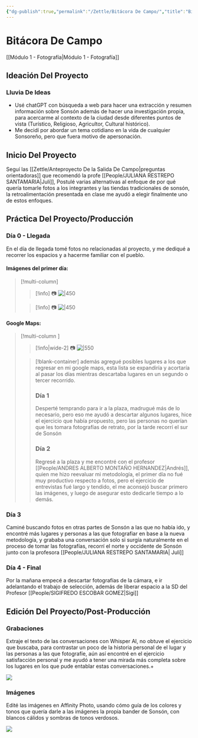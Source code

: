```yaml
---
{"dg-publish":true,"permalink":"/Zettle/Bitácora De Campo/","title":"Bitácora De Campo","tags":["ZeType/Ensayo"],"updated":"2023-12-30T18:06:33.520-05:00"}
---
```



# Bitácora De Campo
[[Módulo 1 - Fotografía\|Módulo 1 - Fotografía]]
## Ideación Del Proyecto

### Lluvia De Ideas
- Usé chatGPT con búsqueda a web para hacer una extracción y resumen información sobre Sonsón además de hacer una investigación propia, para acercarme al contexto de la ciudad desde diferentes puntos de vista (Turístico, Religioso, Agricultor, Cultural histórico).
- Me decidí por abordar un tema cotidiano en la vida de cualquier Sonsoreño, pero que fuera motivo de apersonación.

## Inicio Del Proyecto
Seguí las [[Zettle/Anteproyecto De la Salida De Campo\|preguntas orientadoras]] que recomendó la profe [[People/JULIANA RESTREPO SANTAMARIA\|Juli]], Postulé varias alternativas al enfoque de por qué quería tomarle fotos a los integrantes y las tiendas tradicionales de sonsón, la retroalimentación presentada en clase me ayudó a elegir finalmente uno de estos enfoques.

## Práctica Del Proyecto/Producción

### Día 0 - Llegada
En el día de llegada tomé fotos no relacionadas al proyecto, y me dediqué a recorrer los espacios y a hacerme familiar con el pueblo. 
#### Imágenes del primer día:
> [!multi-column]
> 
> > [!info] 📷
> > ![|450](https://i.imgur.com/aTOGWt2.png) 
> 
> > [!info] 📷
> > ![|450](https://i.imgur.com/bH8BNxh.png)
> 

#### Google Maps:
> [!multi-column ]
> > [!info|wide-2] 📷
> > ![|550](https://i.imgur.com/WlWyS92.png)
> 
> > [!blank-container] 
> > además agregué posibles lugares a los que regresar en mi google maps, esta lista se expandiría y acortaría al pasar los días mientras descartaba lugares en un segundo o tercer recorrido.
> > ### Día 1
> > Desperté temprando para ir a la plaza, madrugué más de lo necesario, pero eso me ayudó a descartar algunos lugares, hice el ejercicio que había propuesto, pero las personas no querían que les tomara fotografías de retrato, por la tarde recorrí el sur de Sonsón 
> > ### Día 2
> > Regresé a la plaza y me encontré con el profesor [[People/ANDRES ALBERTO MONTAÑO HERNANDEZ\|Andrés]], quien me hizo reevaluar mi metodología, el primer día no fué muy productivo respecto a fotos, pero el ejercicio de entrevistas fué largo y tendido, el me aconsejó buscar primero las imágenes, y luego de asegurar esto dedicarle tiempo a lo demás.
> > 

### Día 3

Caminé buscando fotos en otras partes de Sonsón a las que no había ido, y encontré más lugares y personas a las que fotografiar en base a la nueva metodología, y grababa una conversación solo si surgía naturalmente en el proceso de tomar las fotografías, recorrí el norte y occidente de Sonsón junto con la profesora [[People/JULIANA RESTREPO SANTAMARIA\| Juli]]

### Día 4 - Final
Por la mañana empecé a descartar fotografías de la cámara, e ir adelantando el trabajo de selección, además de liberar espacio a la SD del Profesor [[People/SIGIFREDO ESCOBAR GOMEZ\|Sigi]]

## Edición Del Proyecto/Post-Producción

### Grabaciones
Extraje el texto de las conversaciones con Whisper AI, no obtuve el ejercicio que buscaba, para contrastar un poco de la historia personal de el lugar y las personas a las que fotografíe, aún así encontré en el ejercicio satisfacción personal y me ayudó a tener una mirada más completa sobre los lugares en los que pude entablar estas conversaciones.+

![](https://i.imgur.com/BOBAeJA.png)

### Imágenes
Edité las imágenes en Affinity Photo, usando cómo guía de los colores y tonos que quería darle a las imágenes la propia bander de Sonsón, con blancos cálidos y sombras de tonos verdosos.

![](https://i.imgur.com/F5v7fy3.png)

